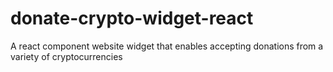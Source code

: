 # donate-crypto-widget-react
A react component website widget that enables accepting donations from a variety of cryptocurrencies
